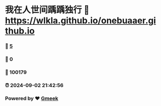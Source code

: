# 我在人世间踽踽独行 :link: https://wlkla.github.io/onebuaaer.github.io 
### :page_facing_up: [5](https://wlkla.github.io/onebuaaer.github.io/tag.html) 
### :speech_balloon: 0 
### :hibiscus: 100179 
### :alarm_clock: 2024-09-02 21:42:56 
### Powered by :heart: [Gmeek](https://github.com/Meekdai/Gmeek)

